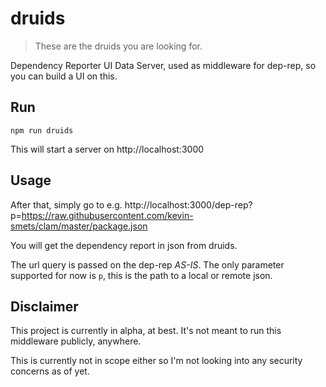# druids

> These are the druids you are looking for.

Dependency Reporter UI Data Server, used as middleware for dep-rep, so you can build a UI on this.

## Run

```
npm run druids
```

This will start a server on http://localhost:3000

## Usage

After that, simply go to e.g. http://localhost:3000/dep-rep?p=https://raw.githubusercontent.com/kevin-smets/clam/master/package.json

You will get the dependency report in json from druids.

The url query is passed on the dep-rep *AS-IS*. The only parameter supported for now is `p`, this is the path to a local or remote json.

## Disclaimer

This project is currently in alpha, at best. It's not meant to run this middleware publicly, anywhere.

This is currently not in scope either so I'm not looking into any security concerns as of yet.